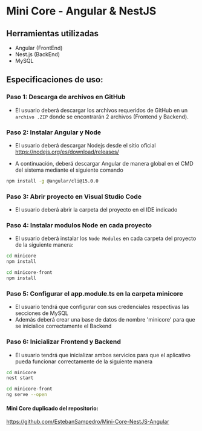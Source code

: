 # Mini Core - Angular & NestJS

## Herramientas utilizadas
- Angular (FrontEnd)
- Nest.js (BackEnd)
- MySQL

## Especificaciones de uso:
### Paso 1: Descarga de archivos en GitHub 
- El usuario deberá descargar los archivos requeridos de GitHub en un `archivo .ZIP` donde se encontrarán 2 archivos (Frontend y Backend). 


### Paso 2: Instalar Angular y Node
- El usuario deberá descargar Nodejs desde el sitio oficial https://nodejs.org/es/download/releases/

- A continuación, deberá descargar Angular de manera global en el CMD del sistema mediante el siguiente comando
```bash
npm install -g @angular/cli@15.0.0
```
### Paso 3: Abrir proyecto en Visual Studio Code
- El usuario deberá abrir la carpeta del proyecto en el IDE indicado

### Paso 4: Instalar modulos Node en cada proyecto
- El usuario deberá instalar los `Node Modules` en cada carpeta del proyecto de la siguiente manera:
```bash
cd minicore
npm install 
```

```bash
cd minicore-front
npm install 
```

### Paso 5: Configurar el app.module.ts en la carpeta minicore
- El usuario tendrá que configurar con sus credenciales respectivas las secciones de MySQL
- Además deberá crear una base de datos de nombre 'minicore' para que se inicialice correctamente el Backend

### Paso 6: Inicializar Frontend y Backend
- El usuario tendrá que inicializar ambos servicios para que el aplicativo pueda funcionar correctamente de la siguiente manera
```bash
cd minicore
nest start
```

```bash
cd minicore-front
ng serve --open
```


#### Mini Core duplicado del repositorio:
https://github.com/EstebanSampedro/Mini-Core-NestJS-Angular

